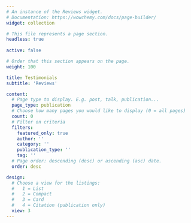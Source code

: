 ```yaml
---
# An instance of the Reviews widget.
# Documentation: https://wowchemy.com/docs/page-builder/
widget: collection

# This file represents a page section.
headless: true
 
active: false

# Order that this section appears on the page.
weight: 100

title: Testimonials
subtitle: 'Reviews'

content:
  # Page type to display. E.g. post, talk, publication...
  page_type: publication
  # Choose how many pages you would like to display (0 = all pages)
  count: 0
  # Filter on criteria
  filters:
    featured_only: true
    author: ''
    category: ''
    publication_type: ''
    tag: ''
  # Page order: descending (desc) or ascending (asc) date.
  order: desc

design:
  # Choose a view for the listings:
  #   1 = List
  #   2 = Compact
  #   3 = Card
  #   4 = Citation (publication only)
  view: 3
---
```

